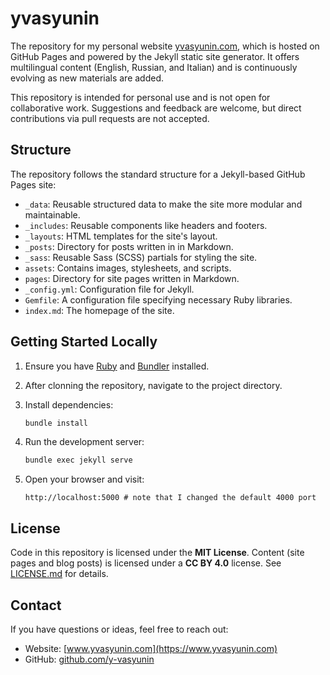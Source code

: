 # yvasyunin

The repository for my personal website [yvasyunin.com](https://www.yvasyunin.com), which is hosted on GitHub Pages and powered by the Jekyll static site generator. It offers multilingual content (English, Russian, and Italian) and is continuously evolving as new materials are added.

This repository is intended for personal use and is not open for collaborative work. Suggestions and feedback are welcome, but direct contributions via pull requests are not accepted.

## Structure

The repository follows the standard structure for a Jekyll-based GitHub Pages site:

- `_data`: Reusable structured data to make the site more modular and maintainable.
- `_includes`: Reusable components like headers and footers.
- `_layouts`: HTML templates for the site's layout.
- `_posts`: Directory for posts written in in Markdown.
- `_sass`: Reusable Sass (SCSS) partials for styling the site.
- `assets`: Contains images, stylesheets, and scripts.
- `pages`: Directory for site pages written in Markdown.
- `_config.yml`: Configuration file for Jekyll.
- `Gemfile`: A configuration file specifying necessary Ruby libraries.
- `index.md`: The homepage of the site.

## Getting Started Locally

1. Ensure you have [Ruby](https://www.ruby-lang.org/en/) and [Bundler](https://bundler.io/) installed.

2. After clonning the repository, navigate to the project directory.

3. Install dependencies:
   ```bash
   bundle install
   ```

4. Run the development server:
   ```bash
   bundle exec jekyll serve
   ```

5. Open your browser and visit:
   ```
   http://localhost:5000 # note that I changed the default 4000 port
   ```

## License

Code in this repository is licensed under the **MIT License**. Content (site pages and blog posts) is licensed under a **CC BY 4.0** license. See [LICENSE.md](LICENSE.md) for details.

## Contact

If you have questions or ideas, feel free to reach out:

- Website: [www.yvasyunin.com](https://www.yvasyunin.com)
- GitHub: [github.com/y-vasyunin](https://github.com/y-vasyunin)
